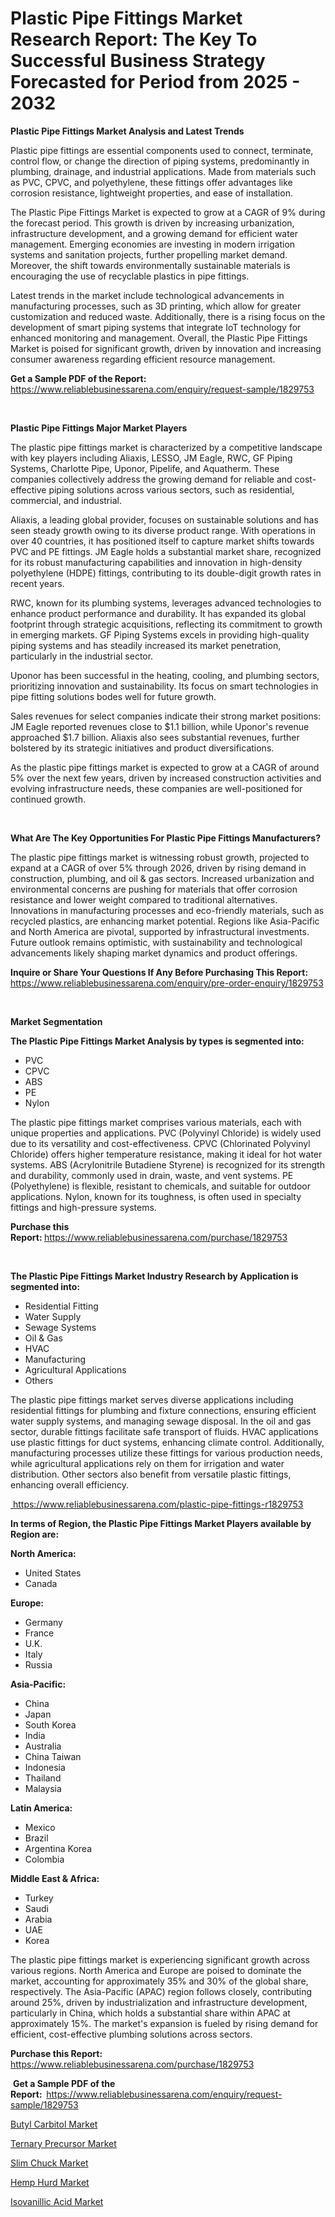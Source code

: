 <p><h1>Plastic Pipe Fittings Market Research Report: The Key To Successful Business Strategy Forecasted for Period from 2025 - 2032</h1></p><p><strong>Plastic Pipe Fittings Market Analysis and Latest Trends</strong></p>
<p><p>Plastic pipe fittings are essential components used to connect, terminate, control flow, or change the direction of piping systems, predominantly in plumbing, drainage, and industrial applications. Made from materials such as PVC, CPVC, and polyethylene, these fittings offer advantages like corrosion resistance, lightweight properties, and ease of installation.</p><p>The Plastic Pipe Fittings Market is expected to grow at a CAGR of 9% during the forecast period. This growth is driven by increasing urbanization, infrastructure development, and a growing demand for efficient water management. Emerging economies are investing in modern irrigation systems and sanitation projects, further propelling market demand. Moreover, the shift towards environmentally sustainable materials is encouraging the use of recyclable plastics in pipe fittings.</p><p>Latest trends in the market include technological advancements in manufacturing processes, such as 3D printing, which allow for greater customization and reduced waste. Additionally, there is a rising focus on the development of smart piping systems that integrate IoT technology for enhanced monitoring and management. Overall, the Plastic Pipe Fittings Market is poised for significant growth, driven by innovation and increasing consumer awareness regarding efficient resource management.</p></p>
<p><strong>Get a Sample PDF of the Report:&nbsp;</strong> <a href="https://www.reliablebusinessarena.com/enquiry/request-sample/1829753?utm_campaign=1990&utm_medium=2&utm_source=Github&utm_content=ia&utm_term=02042025&utm_id=plastic-pipe-fittings">https://www.reliablebusinessarena.com/enquiry/request-sample/1829753</a></p>
<p>&nbsp;</p>
<p><strong>Plastic Pipe Fittings Major Market Players</strong></p>
<p><p>The plastic pipe fittings market is characterized by a competitive landscape with key players including Aliaxis, LESSO, JM Eagle, RWC, GF Piping Systems, Charlotte Pipe, Uponor, Pipelife, and Aquatherm. These companies collectively address the growing demand for reliable and cost-effective piping solutions across various sectors, such as residential, commercial, and industrial.</p><p>Aliaxis, a leading global provider, focuses on sustainable solutions and has seen steady growth owing to its diverse product range. With operations in over 40 countries, it has positioned itself to capture market shifts towards PVC and PE fittings. JM Eagle holds a substantial market share, recognized for its robust manufacturing capabilities and innovation in high-density polyethylene (HDPE) fittings, contributing to its double-digit growth rates in recent years.</p><p>RWC, known for its plumbing systems, leverages advanced technologies to enhance product performance and durability. It has expanded its global footprint through strategic acquisitions, reflecting its commitment to growth in emerging markets. GF Piping Systems excels in providing high-quality piping systems and has steadily increased its market penetration, particularly in the industrial sector.</p><p>Uponor has been successful in the heating, cooling, and plumbing sectors, prioritizing innovation and sustainability. Its focus on smart technologies in pipe fitting solutions bodes well for future growth.</p><p>Sales revenues for select companies indicate their strong market positions: JM Eagle reported revenues close to $1.1 billion, while Uponor's revenue approached $1.7 billion. Aliaxis also sees substantial revenues, further bolstered by its strategic initiatives and product diversifications.</p><p>As the plastic pipe fittings market is expected to grow at a CAGR of around 5% over the next few years, driven by increased construction activities and evolving infrastructure needs, these companies are well-positioned for continued growth.</p></p>
<p>&nbsp;</p>
<p><strong>What Are The Key Opportunities For Plastic Pipe Fittings Manufacturers?</strong></p>
<p><p>The plastic pipe fittings market is witnessing robust growth, projected to expand at a CAGR of over 5% through 2026, driven by rising demand in construction, plumbing, and oil & gas sectors. Increased urbanization and environmental concerns are pushing for materials that offer corrosion resistance and lower weight compared to traditional alternatives. Innovations in manufacturing processes and eco-friendly materials, such as recycled plastics, are enhancing market potential. Regions like Asia-Pacific and North America are pivotal, supported by infrastructural investments. Future outlook remains optimistic, with sustainability and technological advancements likely shaping market dynamics and product offerings.</p></p>
<p><strong>Inquire or Share Your Questions If Any Before Purchasing This Report:</strong> <a href="https://www.reliablebusinessarena.com/enquiry/pre-order-enquiry/1829753?utm_campaign=1990&utm_medium=2&utm_source=Github&utm_content=ia&utm_term=02042025&utm_id=plastic-pipe-fittings">https://www.reliablebusinessarena.com/enquiry/pre-order-enquiry/1829753</a></p>
<p>&nbsp;</p>
<p><strong>Market Segmentation</strong></p>
<p><strong>The Plastic Pipe Fittings Market Analysis by types is segmented into:</strong></p>
<p><ul><li>PVC</li><li>CPVC</li><li>ABS</li><li>PE</li><li>Nylon</li></ul></p>
<p><p>The plastic pipe fittings market comprises various materials, each with unique properties and applications. PVC (Polyvinyl Chloride) is widely used due to its versatility and cost-effectiveness. CPVC (Chlorinated Polyvinyl Chloride) offers higher temperature resistance, making it ideal for hot water systems. ABS (Acrylonitrile Butadiene Styrene) is recognized for its strength and durability, commonly used in drain, waste, and vent systems. PE (Polyethylene) is flexible, resistant to chemicals, and suitable for outdoor applications. Nylon, known for its toughness, is often used in specialty fittings and high-pressure systems.</p></p>
<p><strong>Purchase this Report:&nbsp;</strong><a href="https://www.reliablebusinessarena.com/purchase/1829753?utm_campaign=1990&utm_medium=2&utm_source=Github&utm_content=ia&utm_term=02042025&utm_id=plastic-pipe-fittings">https://www.reliablebusinessarena.com/purchase/1829753</a></p>
<p>&nbsp;</p>
<p><strong>The Plastic Pipe Fittings Market Industry Research by Application is segmented into:</strong></p>
<p><ul><li>Residential Fitting</li><li>Water Supply</li><li>Sewage Systems</li><li>Oil & Gas</li><li>HVAC</li><li>Manufacturing</li><li>Agricultural Applications</li><li>Others</li></ul></p>
<p><p>The plastic pipe fittings market serves diverse applications including residential fittings for plumbing and fixture connections, ensuring efficient water supply systems, and managing sewage disposal. In the oil and gas sector, durable fittings facilitate safe transport of fluids. HVAC applications use plastic fittings for duct systems, enhancing climate control. Additionally, manufacturing processes utilize these fittings for various production needs, while agricultural applications rely on them for irrigation and water distribution. Other sectors also benefit from versatile plastic fittings, enhancing overall efficiency.</p></p>
<p><a href="https://www.reliablebusinessarena.com/plastic-pipe-fittings-r1829753?utm_campaign=1990&utm_medium=2&utm_source=Github&utm_content=ia&utm_term=02042025&utm_id=plastic-pipe-fittings">&nbsp;https://www.reliablebusinessarena.com/plastic-pipe-fittings-r1829753</a></p>
<p><strong>In terms of Region, the Plastic Pipe Fittings Market Players available by Region are:</strong></p>
<p>
    <p> <strong> North America: </strong>
        <ul>
            <li>United States</li>
            <li>Canada</li>
        </ul>
        </p> 
    <p> <strong> Europe: </strong>
        <ul>
            <li>Germany</li>
            <li>France</li>
            <li>U.K.</li>
            <li>Italy</li>
            <li>Russia</li>
        </ul>
        </p> 
    <p> <strong> Asia-Pacific: </strong>
        <ul>
            <li>China</li>
            <li>Japan</li>
            <li>South Korea</li>
            <li>India</li>
            <li>Australia</li>
            <li>China Taiwan</li>
            <li>Indonesia</li>
            <li>Thailand</li>
            <li>Malaysia</li>
        </ul>
        </p> 
    <p> <strong> Latin America: </strong>
        <ul>
            <li>Mexico</li>
            <li>Brazil</li>
            <li>Argentina Korea</li>
            <li>Colombia</li>
        </ul>
        </p> 
    <p> <strong> Middle East & Africa: </strong>
        <ul>
            <li>Turkey</li>
            <li>Saudi</li>
            <li>Arabia</li>
            <li>UAE</li>
            <li>Korea</li>
        </ul>
    </p>
    </p>
<p><p>The plastic pipe fittings market is experiencing significant growth across various regions. North America and Europe are poised to dominate the market, accounting for approximately 35% and 30% of the global share, respectively. The Asia-Pacific (APAC) region follows closely, contributing around 25%, driven by industrialization and infrastructure development, particularly in China, which holds a substantial share within APAC at approximately 15%. The market's expansion is fueled by rising demand for efficient, cost-effective plumbing solutions across sectors.</p></p>
<p><strong>Purchase this Report: </strong><a href="https://www.reliablebusinessarena.com/purchase/1829753?utm_campaign=1990&utm_medium=2&utm_source=Github&utm_content=ia&utm_term=02042025&utm_id=plastic-pipe-fittings">https://www.reliablebusinessarena.com/purchase/1829753</a></p>
<p>&nbsp;<strong>Get a Sample PDF of the Report:&nbsp;&nbsp;</strong><a href="https://www.reliablebusinessarena.com/enquiry/request-sample/1829753?utm_campaign=1990&utm_medium=2&utm_source=Github&utm_content=ia&utm_term=02042025&utm_id=plastic-pipe-fittings">https://www.reliablebusinessarena.com/enquiry/request-sample/1829753</a></p>
<p><strong></strong></p>
<p><p><a href="https://github.com/nikkoureta1y/Market-Research-Report-List-1/blob/main/butyl-carbitol-market.md?utm_campaign=1990&utm_medium=2&utm_source=Github&utm_content=ia&utm_term=02042025&utm_id=plastic-pipe-fittings">Butyl Carbitol Market</a></p><p><a href="https://github.com/lolahberkik5/Market-Research-Report-List-1/blob/main/ternary-precursor-market.md?utm_campaign=1990&utm_medium=2&utm_source=Github&utm_content=ia&utm_term=02042025&utm_id=plastic-pipe-fittings">Ternary Precursor Market</a></p><p><a href="https://github.com/stvnpukaj10/Market-Research-Report-List-1/blob/main/slim-chuck-market.md?utm_campaign=1990&utm_medium=2&utm_source=Github&utm_content=ia&utm_term=02042025&utm_id=plastic-pipe-fittings">Slim Chuck Market</a></p><p><a href="https://github.com/bloggglazaie/Market-Research-Report-List-1/blob/main/hemp-hurd-market.md?utm_campaign=1990&utm_medium=2&utm_source=Github&utm_content=ia&utm_term=02042025&utm_id=plastic-pipe-fittings">Hemp Hurd Market</a></p><p><a href="https://github.com/bordzjisela/Market-Research-Report-List-1/blob/main/isovanillic-acid-market.md?utm_campaign=1990&utm_medium=2&utm_source=Github&utm_content=ia&utm_term=02042025&utm_id=plastic-pipe-fittings">Isovanillic Acid Market</a></p></p>
